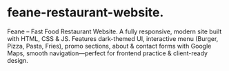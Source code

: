 # feane-restaurant-website.
Feane – Fast Food Restaurant Website. A fully responsive, modern site built with HTML, CSS &amp; JS. Features dark-themed UI, interactive menu (Burger, Pizza, Pasta, Fries), promo sections, about &amp; contact forms with Google Maps, smooth navigation—perfect for frontend practice &amp; client-ready design.
